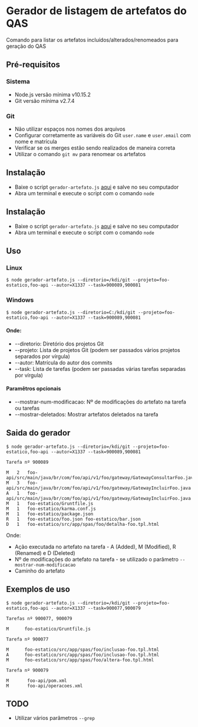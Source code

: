 # Gerador de listagem de artefatos do QAS

Comando para listar os artefatos incluídos/alterados/renomeados para geração do QAS

## Pré-requisitos 

### Sistema

- Node.js versão mínima v10.15.2
- Git versão mínima v2.7.4

### Git

- Não utilizar espaços nos nomes dos arquivos
- Configurar corretamente as variáveis do Git `user.name` e `user.email` com nome e matrícula
- Verificar se os merges estão sendo realizados de maneira correta
- Utilizar o comando `git mv` para renomear os artefatos

## Instalação

- Baixe o script `gerador-artefato.js` [aqui](https://raw.githubusercontent.com/diegomdrs/gerador-lista-artefato-qas/master/gerador-artefato.js) e salve no seu computador
- Abra um terminal e execute o script com o comando `node`

## Instalação

- Baixe o script `gerador-artefato.js` [aqui](https://raw.githubusercontent.com/diegomdrs/gerador-lista-artefato-qas/master/gerador-artefato.js) e salve no seu computador
- Abra um terminal e execute o script com o comando `node`

## Uso

### Linux

``` console
$ node gerador-artefato.js --diretorio=/kdi/git --projeto=foo-estatico,foo-api --autor=X1337 --task=900089,900081
```

### Windows

``` console
$ node gerador-artefato.js --diretorio=C:/kdi/git --projeto=foo-estatico,foo-api --autor=X1337 --task=900089,900081
```

#### Onde:

- --diretorio: Diretório dos projetos Git
- --projeto: Lista de projetos Git (podem ser passados vários projetos separados por vírgula)
- --autor: Matrícula do autor dos commits
- --task: Lista de tarefas (podem ser passadas várias tarefas separadas por vírgula)

#### Paramêtros opcionais

- --mostrar-num-modificacao: Nº de modificações do artefato na tarefa ou tarefas
- --mostrar-deletados: Mostrar artefatos deletados na tarefa

## Saida do gerador

``` console
$ node gerador-artefato.js --diretorio=/kdi/git --projeto=foo-estatico,foo-api --autor=X1337 --task=900089,900081

Tarefa nº 900089

M   2   foo-api/src/main/java/br/com/foo/api/v1/foo/gateway/GatewayConsultarFoo.java
M   3   foo-api/src/main/java/br/com/foo/api/v1/foo/gateway/GatewayIncluirFoo.java
A   1   foo-api/src/main/java/br/com/foo/api/v1/foo/gateway/GatewayIncluirFoo.java
M   1   foo-estatico/Gruntfile.js
M   1   foo-estatico/karma.conf.js
M   1   foo-estatico/package.json
R   1   foo-estatico/foo.json foo-estatico/bar.json
D   1   foo-estatico/src/app/spas/foo/detalha-foo.tpl.html

```
Onde:

- Ação executada no artefato na tarefa - A (Added), M (Modified), R (Renamed) e D (Deleted)
- Nº de modificações do artefato na tarefa - se utilizado o parâmetro `--mostrar-num-modificacao`
- Caminho do artefato

## Exemplos de uso

``` console
$ node gerador-artefato.js --diretorio=/kdi/git --projeto=foo-estatico,foo-api --autor=X1337 --task=900077,900079

Tarefas nº 900077, 900079

M      foo-estatico/Gruntfile.js

Tarefa nº 900077

M      foo-estatico/src/app/spas/foo/inclusao-foo.tpl.html
A      foo-estatico/src/app/spas/foo/inclusao-foo.tpl.html
M      foo-estatico/src/app/spas/foo/altera-foo.tpl.html

Tarefa nº 900079

M       foo-api/pom.xml
M       foo-api/operacoes.xml

```

## TODO

- Utilizar vários parâmetros `--grep`
